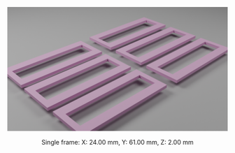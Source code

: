 ![alt text](https://github.com/Tobias-Abele/3DModelsLabware/blob/main/ChannelSlides/TapeFrame/TapeFrame.png)

<p align="center">
Single frame: X: 24.00 mm, Y: 61.00 mm, Z: 2.00 mm
</p>

